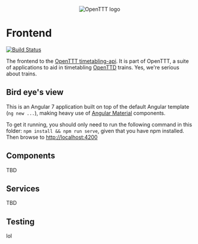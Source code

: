 <p align="center">
    <img src="https://raw.githubusercontent.com/opentttimetables/opentttimetables/master/media/openTTT.png" alt="OpenTTT logo">
    <h1>Frontend</h1>
</p>

[![Build Status](https://travis-ci.org/OpenTTT/frontend.svg?branch=master)](https://travis-ci.org/OpenTTT/frontend)

The frontend to the [OpenTTT timetabling-api](https://github.com/openttt/timetabling-api). 
It is part of OpenTTT, a suite of applications to aid in timetabling [OpenTTD](https://www.openttd.org) trains.
Yes, we're serious about trains.

## Bird eye's view

This is an Angular 7 application built on top of the default Angular template (`ng new ...`), 
making heavy use of [Angular Material](https://material.angular.io) components.

To get it running, you should only need to run the following command in this folder: 
`npm install && npm run serve`, given that you have npm installed. Then browse to [http://localhost:4200](http://localhost:4200)

## Components
TBD

## Services
TBD

## Testing
lol
